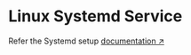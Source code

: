 # Linux Systemd Service

Refer the Systemd setup [documentation ↗︎](https://www.parseable.io/docs/installation/systemd)
